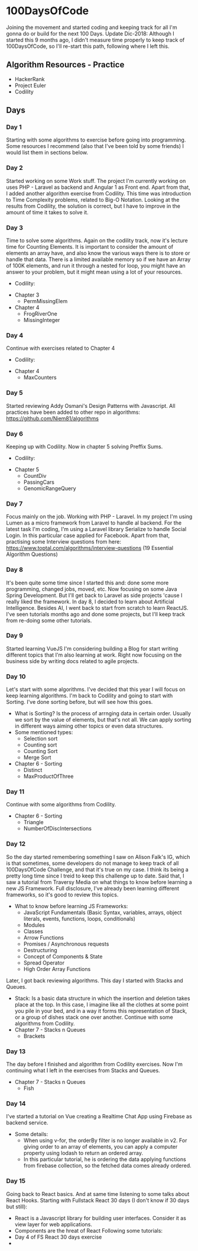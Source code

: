 # 100DaysOfCode
Joining the movement and started coding and keeping track for all I'm gonna do or build for the next 100 Days.
Update Dic-2018: Although I started this 9 months ago, I didn't measure time properly to keep track of 100DaysOfCode, so I'll re-start this path, following where I left this.

## Algorithm Resources - Practice
- HackerRank
- Project Euler
- Codility

## Days

### Day 1
Starting with some algorithms to exercise before going into programming. Some resources I recommend (also that I've been told by some friends) I would list them in sections below.

### Day 2
Started working on some Work stuff. The project I'm currently working on uses PHP - Laravel as backend and Angular 1 as Front end. Apart from that, I added another algorithm exercise from Codility. This time was introduction to Time Complexity problems, related to Big-O Notation.
Looking at the results from Codility, the solution is correct, but I have to improve in the amount of time it takes to solve it.

### Day 3
Time to solve some algorithms. Again on the codility track, now it's lecture time for Counting Elements.
It is important to consider the amount of elements an array have, and also know the various ways there is to store or handle that data. There is a limited available memory so if we have an Array of 100K elements, and run it through a nested for loop, you might have an answer to your problem, but it might mean using a lot of your resources.
- Codility:
* Chapter 3
  - PermMissingElem
* Chapter 4
  - FrogRiverOne
  - MissingInteger

### Day 4
Continue with exercises related to Chapter 4
- Codility:
* Chapter 4
  - MaxCounters

### Day 5
Started reviewing Addy Osmani's Design Patterns with Javascript.
All practices have been added to other repo in algorithms: https://github.com/Niem81/algorithms

### Day 6
Keeping up with Codility. Now in chapter 5 solving Preffix Sums.
- Codility:
* Chapter 5
  - CountDiv
  - PassingCars
  - GenomicRangeQuery

### Day 7
Focus mainly on the job. Working with PHP - Laravel.
In my project I'm using Lumen as a micro framework from Laravel to handle al backend.
For the latest task I'm coding, I'm using a Laravel library Serialize to handle Social Login. In this particular case applied for Facebook.
Apart from that, practising some Interview questions from here: https://www.toptal.com/algorithms/interview-questions (19 Essential Algorithm Questions)

### Day 8
It's been quite some time since I started this and: done some more programming, changed jobs, moved, etc. Now focusing on some Java Spring Development.
But I'll get back to Laravel as side projects 'cause I really liked the framework.
In day 8, I decided to learn about Artificial Intelligence.
Besides AI, I went back to start from scratch to learn ReactJS. I've seen tutorials months ago and done some projects, but I'll keep track from re-doing some other tutorials.

### Day 9
Started learning VueJS
I'm considering building a Blog for start writing different topics that I'm also learning at work.
Right now focusing on the business side by writing docs related to agile projects.

### Day 10
Let's start with some algorithms. I've decided that this year I will focus on keep learning algorithms.
I'm back to Codility and going to start with Sorting. I've done sorting before, but will see how this goes.
* What is Sorting?
  Is the process of arrnging data in certain order. Usually we sort by the value of elements, but that's not all. We can apply sorting in different ways aiming other topics or even data structures.
* Some mentioned types:
  - Selection sort
  - Counting sort
  - Counting Sort
  - Merge Sort
* Chapter 6 - Sorting
  - Distinct
  - MaxProductOfThree

### Day 11
Continue with some algorithms from Codility.
* Chapter 6 - Sorting
  - Triangle
  - NumberOfDiscIntersections

### Day 12
So the day started remembering something I saw on Alison Falk's IG, which is that sometimes, some developers do not manage to keep track of all 100DaysOfCode Challenge, and that it's true on my case. I think its being a pretty long time since I treid to keep this challenge up to date.
Said that, I saw a tutorial from Traversy Media on what things to know before learning a new JS Framework. Full disclosure, I've already been learning different frameworks, so it's good to review this topics.
* What to know before learning JS Frameworks:
  - JavaScript Fundamentals (Basic Syntax, variables, arrays, object literals, events, functions, loops, conditionals)
  - Modules
  - Classes
  - Arrow Functions
  - Promises / Asynchronous requests
  - Destructuring
  - Concept of Components & State
  - Spread Operator
  - High Order Array Functions

Later, I got back reviewing algorithms. This day I started with Stacks and Queues.
* Stack:
  Is a basic data structure in which the insertion and deletion takes place at the top. In this case, I imagine like all the  clothes at some point you pile in your bed, and in a way it forms this representation of Stack, or a group of dishes stack one over another.
Continue with some algorithms from Codility.
* Chapter 7 - Stacks n Queues
    - Brackets

### Day 13
The day before I finished and algorithm from Codility exercises. Now I'm continuing what I left in the exercises from Stacks and Queues.
* Chapter 7 - Stacks n Queues
  - Fish

### Day 14
I've started a tutorial on Vue creating a Realtime Chat App using Firebase as backend service.
* Some details:
  - When using v-for, the orderBy filter is no longer available in v2. For giving order to an array of elements, you can apply a computer property using lodash to return an ordered array.
  - In this particular tutorial, he is ordering the data applying functions from firebase collection, so the fetched data comes already ordered.

### Day 15
Going back to React basics. And at same time listening to some talks about React Hooks.
Starting with Fullstack React 30 days (I don't know if 30 days but still):
  - React is a Javascript library for building user interfaces. Consider it as view layer for web applications.
  - Components are the hreat of React
Following some tutorials:
  - Day 4 of FS React 30 days exercise
  - 
